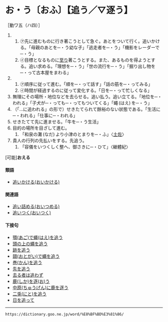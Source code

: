 # お・う〔おふ〕【追う／▽逐う】
［動ワ五（ハ四）］

1.     
    1.  ㋐先に進むものに行き著こうとして急ぐ。あとをついて行く。追いかける。「母親のあとを─・う幼な子」「逃走者を─・う」「機影をレーダーで─・う」        
    2.  ㋑目標となるものに[至り](いたり（至り）)著こうとする。また、あるものを得ようとする。追い求める。「理想を─・う」「世の流行を─・う」「掘り出し物を─・って古本屋をまわる」 
2.     
    1.  ㋐順序に従って進む。「順を─・って話す」「話の筋を─・ってみる」        
    2.  ㋑時間が経過するのに従って変化する。「日を─・って忙しくなる」
3. 無理にその場所・地位などを去らせる。追い払う。追い立てる。「地位を─・われる」「子犬が─・っても─・ってもついてくる」「蠅 (はえ) を─・う」
4. （「…に追われる」の形で）せきたてられて餘裕のない狀態である。「生活に─・われる」「仕事に─・われる」
5. せきたてて先に進ませる。「牛を─・う生活」
6. 目的の場所を目ざして進む。    
    1.  「和泉の灘 (なだ) より小津のとまりを─・ふ」〈[土佐](https://dictionary.goo.ne.jp/word/%E5%9C%9F%E4%BD%90%E6%97%A5%E8%A8%98/#jn-158702)〉
7.  貴人の行列の先払いをする。先追う。    
    1.  「容儀をいつくしく整へ、御さきに─・ひて」〈継體紀〉
        

\[可能\]**おえる**

#### 類語

-   [追いかける(おいかける)](https://dictionary.goo.ne.jp/word/%E8%BF%BD%E6%8E%9B%E3%81%91%E3%82%8B/#jn-27115)

#### 関連語

-   [追い詰める(おいつめる)](おいつめる（追い詰める）)
-   [追いつく(おいつく)](https://dictionary.goo.ne.jp/word/%E8%BF%BD%E4%BB%98%E3%81%8F/#jn-27207)

#### 下接句

-   [顎(あご)で蠅(はえ)を追う](https://dictionary.goo.ne.jp/word/%E9%A1%8E%E3%81%A7%E8%A0%85%E3%82%92%E8%BF%BD%E3%81%86/#jn-3203)
-   [頭の上の蠅を追う](https://dictionary.goo.ne.jp/word/%E9%A0%AD%E3%81%AE%E4%B8%8A%E3%81%AE%E8%A0%85%E3%82%92%E8%BF%BD%E3%81%86/#jn-4601)
-   [跡を追う](https://dictionary.goo.ne.jp/word/%E8%B7%A1%E3%82%92%E8%BF%BD%E3%81%86/#jn-5119)
-   [頤(おとがい)で蠅を追う](https://dictionary.goo.ne.jp/word/%E9%A0%A4%E3%81%A7%E8%A0%85%E3%82%92%E8%BF%BD%E3%81%86/#jn-31878)
-   [巻(かん)を追う](https://dictionary.goo.ne.jp/word/%E5%B7%BB%E3%82%92%E8%BF%BD%E3%81%86/#jn-47292)
-   [先を追う](https://dictionary.goo.ne.jp/word/%E5%85%88%E3%82%92%E8%BF%BD%E3%81%86/#jn-86616)
-   [去る者は追わず](https://dictionary.goo.ne.jp/word/%E5%8E%BB%E3%82%8B%E8%80%85%E3%81%AF%E8%BF%BD%E3%82%8F%E3%81%9A/#jn-89716)
-   [鹿(しか)を逐(お)う](https://dictionary.goo.ne.jp/word/%E9%B9%BF%E3%82%92%E9%80%90%E3%81%86/#jn-94201)
-   [中原(ちゅうげん)に鹿を逐う](https://dictionary.goo.ne.jp/word/%E4%B8%AD%E5%8E%9F%E3%81%AB%E9%B9%BF%E3%82%92%E9%80%90%E3%81%86/#jn-143204)
-   [二兎(にと)を追う](https://dictionary.goo.ne.jp/word/%E4%BA%8C%E5%85%8E%E3%82%92%E8%BF%BD%E3%81%86/#jn-167601)
-   [日を追って](https://dictionary.goo.ne.jp/word/%E6%97%A5%E3%82%92%E8%BF%BD%E3%81%A3%E3%81%A6/#jn-182227)

---
`https://dictionary.goo.ne.jp/word/%E8%BF%BD%E3%81%86/`